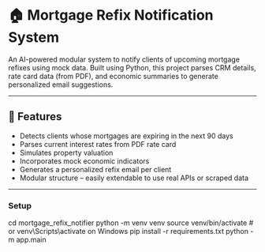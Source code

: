 # 🏠 Mortgage Refix Notification System

An AI-powered modular system to notify clients of upcoming mortgage refixes using mock data. Built using Python, this project parses CRM details, rate card data (from PDF), and economic summaries to generate personalized email suggestions.

---

## 🚀 Features

- Detects clients whose mortgages are expiring in the next 90 days
- Parses current interest rates from PDF rate card
- Simulates property valuation
- Incorporates mock economic indicators
- Generates a personalized refix email per client
- Modular structure – easily extendable to use real APIs or scraped data

---

### Setup

cd mortgage_refix_notifier
python -m venv venv
source venv/bin/activate  # or venv\Scripts\activate on Windows
pip install -r requirements.txt
python -m app.main
